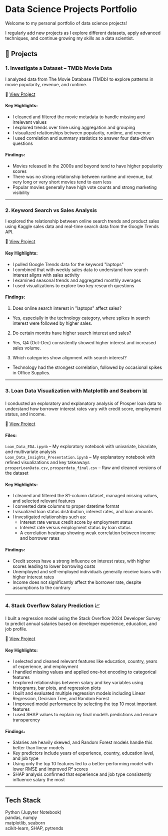 # Data Science Projects Portfolio

Welcome to my personal portfolio of data science projects!

I regularly add new projects as I explore different datasets, apply advanced techniques, and continue growing my skills as a data scientist.

## 📂 Projects

### 1. Investigate a Dataset – TMDb Movie Data  
I analyzed data from The Movie Database (TMDb) to explore patterns in movie popularity, revenue, and runtime.

📁 [View Project](./Investigate_Movies_Dataset)

#### Key Highlights:
- I cleaned and filtered the movie metadata to handle missing and irrelevant values  
- I explored trends over time using aggregation and grouping  
- I visualized relationships between popularity, runtime, and revenue  
- I used correlation and summary statistics to answer four data-driven questions

#### Findings:
- Movies released in the 2000s and beyond tend to have higher popularity scores  
- There was no strong relationship between runtime and revenue, but very long or very short movies tend to earn less  
- Popular movies generally have high vote counts and strong marketing visibility

---

### 2. Keyword Search vs Sales Analysis  
I explored the relationship between online search trends and product sales using Kaggle sales data and real-time search data from the Google Trends API.

📁 [View Project](./Keyword_Search_vs_Sales_Analysis)

#### Key Highlights:
- I pulled Google Trends data for the keyword "laptops"  
- I combined that with weekly sales data to understand how search interest aligns with sales activity  
- I examined seasonal trends and aggregated monthly averages  
- I used visualizations to explore two key research questions

#### Findings:
1. Does online search interest in "laptops" affect sales?
- Yes, especially in the technology category, where spikes in search interest were followed by higher sales.

2. Do certain months have higher search interest and sales?
- Yes, Q4 (Oct–Dec) consistently showed higher interest and increased sales volume.

3. Which categories show alignment with search interest?
- Technology had the strongest correlation, followed by occasional spikes in Office Supplies.

---

### 3. Loan Data Visualization with Matplotlib and Seaborn 📊  
I conducted an exploratory and explanatory analysis of Prosper loan data to understand how borrower interest rates vary with credit score, employment status, and income.

📁 [View Project](./Loan_Data_Insights/)

#### Files:
`Loan_Data_EDA.ipynb` – My exploratory notebook with univariate, bivariate, and multivariate analysis  
`Loan_Data_Insights_Presentation.ipynb` – My explanatory notebook with refined visualizations and key takeaways  
`prosperLoanData.csv`, `prosperdata_final.csv` – Raw and cleaned versions of the dataset

#### Key Highlights:
- I cleaned and filtered the 81-column dataset, managed missing values, and selected relevant features  
- I converted date columns to proper datetime format  
- I visualized loan status distribution, interest rates, and loan amounts  
- I investigated relationships such as:
	- Interest rate versus credit score by employment status
	- Interest rate versus employment status by loan status
	- A correlation heatmap showing weak correlation between income and borrower rates

#### Findings:
- Credit scores have a strong influence on interest rates, with higher scores leading to lower borrowing costs  
- Unemployed and self-employed individuals generally receive loans with higher interest rates  
- Income does not significantly affect the borrower rate, despite assumptions to the contrary

---

### 4. Stack Overflow Salary Prediction 📈  
I built a regression model using the Stack Overflow 2024 Developer Survey to predict annual salaries based on developer experience, education, and job profile.

📁 [View Project](./Stack_Overflow_Salary_Prediction)

#### Key Highlights:
- I selected and cleaned relevant features like education, country, years of experience, and employment  
- I handled missing values and applied one-hot encoding to categorical features  
- I explored relationships between salary and key variables using histograms, bar plots, and regression plots  
- I built and evaluated multiple regression models including Linear Regression, Decision Tree, and Random Forest  
- I improved model performance by selecting the top 10 most important features  
- I used SHAP values to explain my final model’s predictions and ensure transparency

#### Findings:
- Salaries are heavily skewed, and Random Forest models handle this better than linear models  
- Key predictors include years of experience, country, education level, and job type  
- Using only the top 10 features led to a better-performing model with lower RMSE and improved R² scores  
- SHAP analysis confirmed that experience and job type consistently influence salary the most

---

## Tech Stack
Python (Jupyter Notebook)  
pandas, numpy  
matplotlib, seaborn  
scikit-learn, SHAP, pytrends
